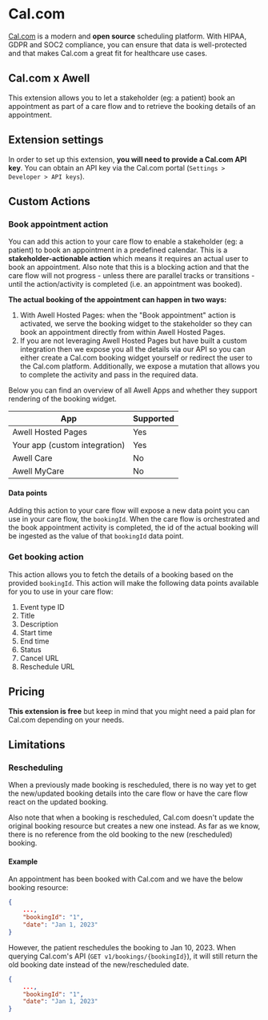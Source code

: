 # Cal.com

[Cal.com](https://cal.com/) is a modern and **open source** scheduling platform. With HIPAA, GDPR and SOC2 compliance, you can ensure that data is well-protected and that makes Cal.com a great fit for healthcare use cases.
## Cal.com x Awell

This extension allows you to let a stakeholder (eg: a patient) book an appointment as part of a care flow and to retrieve the booking details of an appointment.

## Extension settings

In order to set up this extension, **you will need to provide a Cal.com API key**. You can obtain an API key via the Cal.com portal (`Settings > Developer > API keys`).

## Custom Actions

### Book appointment action

You can add this action to your care flow to enable a stakeholder (eg: a patient) to book an appointment in a predefined calendar. This is a **stakeholder-actionable action** which means it requires an actual user to book an appointment. Also note that this is a blocking action and that the care flow will not progress - unless there are parallel tracks or transitions - until the action/activity is completed (i.e. an appointment was booked).

**The actual booking of the appointment can happen in two ways:**

1. With Awell Hosted Pages: when the "Book appointment" action is activated, we serve the booking widget to the stakeholder so they can book an appointment directly from within Awell Hosted Pages.
2. If you are not leveraging Awell Hosted Pages but have built a custom integration then we expose you all the details via our API so you can either create a Cal.com booking widget yourself or redirect the user to the Cal.com platform. Additionally, we expose a mutation that allows you to complete the activity and pass in the required data.

Below you can find an overview of all Awell Apps and whether they support rendering of the booking widget.

| App                           | Supported |
|-------------------------------|-----------|
| Awell Hosted Pages            | Yes       |
| Your app (custom integration) | Yes       |
| Awell Care                    | No        |
| Awell MyCare                  | No        |

#### Data points

Adding this action to your care flow will expose a new data point you can use in your care flow, the `bookingId`. When the care flow is orchestrated and the book appointment activity is completed, the id of the actual booking will be ingested as the value of that `bookingId` data point.

### Get booking action

This action allows you to fetch the details of a booking based on the provided `bookingId`. This action will make the following data points available for you to use in your care flow:

1. Event type ID
2. Title
3. Description
4. Start time
5. End time
6. Status
7. Cancel URL
8. Reschedule URL

## Pricing

**This extension is free** but keep in mind that you might need a paid plan for Cal.com depending on your needs.

## Limitations

### Rescheduling

When a previously made booking is rescheduled, there is no way yet to get the new/updated booking details into the care flow or have the care flow react on the updated booking.

Also note that when a booking is rescheduled, Cal.com doesn't update the original booking resource but creates a new one instead. As far as we know, there is no reference from the old booking to the new (rescheduled) booking.

#### Example

An appointment has been booked with Cal.com and we have the below booking resource:

```json
{
    ...,
    "bookingId": "1",
    "date": "Jan 1, 2023"
}
```

However, the patient reschedules the booking to Jan 10, 2023. When querying Cal.com's API (`GET v1/bookings/{bookingId}`), it will still return the old booking date instead of the new/rescheduled date.

```json
{
    ...,
    "bookingId": "1",
    "date": "Jan 1, 2023"
}
```

